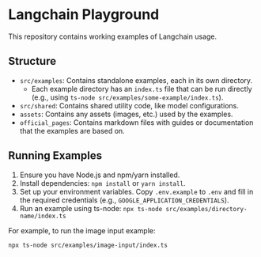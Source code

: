 # Langchain Playground

This repository contains working examples of Langchain usage.

## Structure

- `src/examples`: Contains standalone examples, each in its own directory.
  - Each example directory has an `index.ts` file that can be run directly (e.g., using `ts-node src/examples/some-example/index.ts`).
- `src/shared`: Contains shared utility code, like model configurations.
- `assets`: Contains any assets (images, etc.) used by the examples.
- `official_pages`: Contains markdown files with guides or documentation that the examples are based on.

## Running Examples

1. Ensure you have Node.js and npm/yarn installed.
2. Install dependencies: `npm install` or `yarn install`.
3. Set up your environment variables. Copy `.env.example` to `.env` and fill in the required credentials (e.g., `GOOGLE_APPLICATION_CREDENTIALS`).
4. Run an example using ts-node: `npx ts-node src/examples/directory-name/index.ts`

For example, to run the image input example:

`npx ts-node src/examples/image-input/index.ts`
